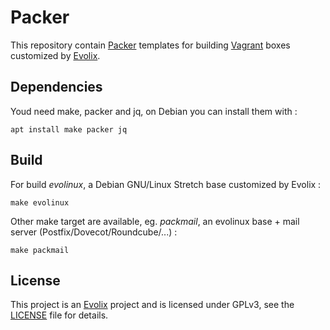 # Packer

This repository contain [Packer](https://www.packer.io/) templates for building [Vagrant](https://www.vagrantup.com/) boxes customized by [Evolix](https://evolix.com/).

## Dependencies

Youd need make, packer and jq, on Debian you can install them with :

~~~
apt install make packer jq
~~~

## Build

For build *evolinux*, a Debian GNU/Linux Stretch base customized by Evolix :

~~~
make evolinux
~~~

Other make target are available, eg. *packmail*, an evolinux base + mail server (Postfix/Dovecot/Roundcube/...) :

~~~
make packmail
~~~

## License

This project is an [Evolix](https://evolix.com) project and is licensed under GPLv3, see the [LICENSE](LICENSE) file for details.
